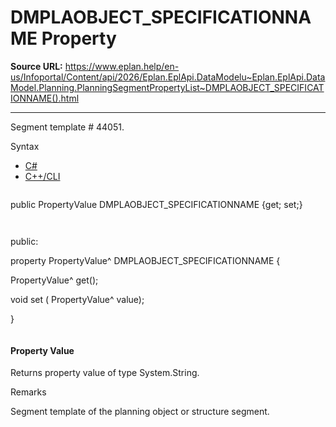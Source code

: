 # DMPLAOBJECT_SPECIFICATIONNAME Property

**Source URL:** https://www.eplan.help/en-us/Infoportal/Content/api/2026/Eplan.EplApi.DataModelu~Eplan.EplApi.DataModel.Planning.PlanningSegmentPropertyList~DMPLAOBJECT_SPECIFICATIONNAME().html

---

Segment template # 44051.

Syntax

- [C#](#i-syntax-CS)
- [C++/CLI](#i-syntax-CPP2005)

```
```
public PropertyValue DMPLAOBJECT_SPECIFICATIONNAME {get; set;}
```
```

```
```
public:

property PropertyValue^ DMPLAOBJECT_SPECIFICATIONNAME {

   PropertyValue^ get();

   void set (    PropertyValue^ value);

}
```
```

#### Property Value

Returns property value of type System.String.

Remarks

Segment template of the planning object or structure segment.
